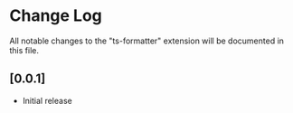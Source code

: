 # Change Log

All notable changes to the "ts-formatter" extension will be documented in this file.

## [0.0.1]

- Initial release